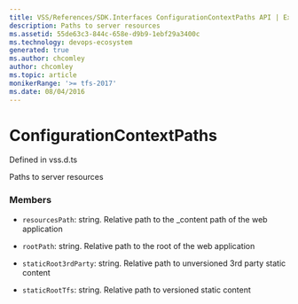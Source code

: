 ```yaml
---
title: VSS/References/SDK.Interfaces ConfigurationContextPaths API | Extensions for Azure DevOps Services
description: Paths to server resources
ms.assetid: 55de63c3-844c-658e-d9b9-1ebf29a3400c
ms.technology: devops-ecosystem
generated: true
ms.author: chcomley
author: chcomley
ms.topic: article
monikerRange: '>= tfs-2017'
ms.date: 08/04/2016
---
```


# ConfigurationContextPaths

Defined in vss.d.ts

Paths to server resources

### Members

- `resourcesPath`: string. Relative path to the \_content path of the web application

- `rootPath`: string. Relative path to the root of the web application

- `staticRoot3rdParty`: string. Relative path to unversioned 3rd party static content

- `staticRootTfs`: string. Relative path to versioned static content

